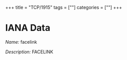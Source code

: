 +++
title = "TCP/1915"
tags = [""]
categories = [""]
+++

# IANA Data

_Name:_ facelink

_Description:_ FACELINK

